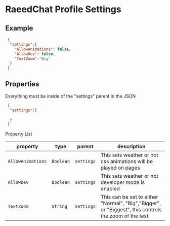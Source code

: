 # RaeedChat Profile Settings

## Example 

```json 
 {
  "settings":{
    "AllowAnimations": false,
    "AllowDev": false,
    "TextZoom":"Big"
  }
 }
```

## Properties 

Everything must be inside of the "settings" parent in the JSON 

```json
 {
  "settings":{
   
  }
 }
```

Property List 

| property          | type      | parent     | description                                                                                          |
|-------------------|-----------|------------|------------------------------------------------------------------------------------------------------|
| `AllowAnimations` | `Boolean` | `settings` | This sets weather or not css animations will be played on pages                                      |
| `AllowDev`        | `Boolean` | `settings` | This sets weather or not developer mode is enabled                                                   |
| `TextZoom`        | `String`  | `settings` | This can be set to either "Normal", "Big","Bigger", or "Biggest", this controls the zoom of the text |

